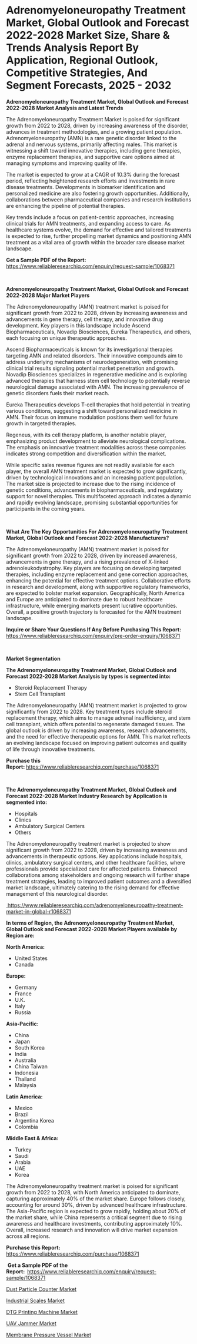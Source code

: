 <p><h1>Adrenomyeloneuropathy Treatment Market, Global Outlook and Forecast 2022-2028 Market Size, Share & Trends Analysis Report By Application, Regional Outlook, Competitive Strategies, And Segment Forecasts, 2025 - 2032</h1></p><p><strong>Adrenomyeloneuropathy Treatment Market, Global Outlook and Forecast 2022-2028 Market Analysis and Latest Trends</strong></p>
<p><p>The Adrenomyeloneuropathy Treatment Market is poised for significant growth from 2022 to 2028, driven by increasing awareness of the disorder, advances in treatment methodologies, and a growing patient population. Adrenomyeloneuropathy (AMN) is a rare genetic disorder linked to the adrenal and nervous systems, primarily affecting males. This market is witnessing a shift toward innovative therapies, including gene therapies, enzyme replacement therapies, and supportive care options aimed at managing symptoms and improving quality of life.</p><p>The market is expected to grow at a CAGR of 10.3% during the forecast period, reflecting heightened research efforts and investments in rare disease treatments. Developments in biomarker identification and personalized medicine are also fostering growth opportunities. Additionally, collaborations between pharmaceutical companies and research institutions are enhancing the pipeline of potential therapies.</p><p>Key trends include a focus on patient-centric approaches, increasing clinical trials for AMN treatments, and expanding access to care. As healthcare systems evolve, the demand for effective and tailored treatments is expected to rise, further propelling market dynamics and positioning AMN treatment as a vital area of growth within the broader rare disease market landscape.</p></p>
<p><strong>Get a Sample PDF of the Report:&nbsp;</strong> <a href="https://www.reliableresearchiq.com/enquiry/request-sample/1068371?utm_campaign=2840&utm_medium=2&utm_source=Github&utm_content=ia&utm_term=21032025&utm_id=adrenomyeloneuropathy-treatment-market-global-outlook-and-forecast-2022-2028">https://www.reliableresearchiq.com/enquiry/request-sample/1068371</a></p>
<p>&nbsp;</p>
<p><strong>Adrenomyeloneuropathy Treatment Market, Global Outlook and Forecast 2022-2028 Major Market Players</strong></p>
<p><p>The Adrenomyeloneuropathy (AMN) treatment market is poised for significant growth from 2022 to 2028, driven by increasing awareness and advancements in gene therapy, cell therapy, and innovative drug development. Key players in this landscape include Ascend Biopharmaceuticals, Novadip Biosciences, Eureka Therapeutics, and others, each focusing on unique therapeutic approaches.</p><p>Ascend Biopharmaceuticals is known for its investigational therapies targeting AMN and related disorders. Their innovative compounds aim to address underlying mechanisms of neurodegeneration, with promising clinical trial results signaling potential market penetration and growth. Novadip Biosciences specializes in regenerative medicine and is exploring advanced therapies that harness stem cell technology to potentially reverse neurological damage associated with AMN. The increasing prevalence of genetic disorders fuels their market reach.</p><p>Eureka Therapeutics develops T-cell therapies that hold potential in treating various conditions, suggesting a shift toward personalized medicine in AMN. Their focus on immune modulation positions them well for future growth in targeted therapies. </p><p>Regeneus, with its cell therapy platform, is another notable player, emphasizing product development to alleviate neurological complications. The emphasis on innovative treatment modalities across these companies indicates strong competition and diversification within the market.</p><p>While specific sales revenue figures are not readily available for each player, the overall AMN treatment market is expected to grow significantly, driven by technological innovations and an increasing patient population. The market size is projected to increase due to the rising incidence of genetic conditions, advancements in biopharmaceuticals, and regulatory support for novel therapies. This multifaceted approach indicates a dynamic and rapidly evolving landscape, promising substantial opportunities for participants in the coming years.</p></p>
<p>&nbsp;</p>
<p><strong>What Are The Key Opportunities For Adrenomyeloneuropathy Treatment Market, Global Outlook and Forecast 2022-2028 Manufacturers?</strong></p>
<p><p>The Adrenomyeloneuropathy (AMN) treatment market is poised for significant growth from 2022 to 2028, driven by increased awareness, advancements in gene therapy, and a rising prevalence of X-linked adrenoleukodystrophy. Key players are focusing on developing targeted therapies, including enzyme replacement and gene correction approaches, enhancing the potential for effective treatment options. Collaborative efforts in research and development, along with supportive regulatory frameworks, are expected to bolster market expansion. Geographically, North America and Europe are anticipated to dominate due to robust healthcare infrastructure, while emerging markets present lucrative opportunities. Overall, a positive growth trajectory is forecasted for the AMN treatment landscape.</p></p>
<p><strong>Inquire or Share Your Questions If Any Before Purchasing This Report:</strong> <a href="https://www.reliableresearchiq.com/enquiry/pre-order-enquiry/1068371?utm_campaign=2840&utm_medium=2&utm_source=Github&utm_content=ia&utm_term=21032025&utm_id=adrenomyeloneuropathy-treatment-market-global-outlook-and-forecast-2022-2028">https://www.reliableresearchiq.com/enquiry/pre-order-enquiry/1068371</a></p>
<p>&nbsp;</p>
<p><strong>Market Segmentation</strong></p>
<p><strong>The Adrenomyeloneuropathy Treatment Market, Global Outlook and Forecast 2022-2028 Market Analysis by types is segmented into:</strong></p>
<p><ul><li>Steroid Replacement Therapy</li><li>Stem Cell Transplant</li></ul></p>
<p><p>The Adrenomyeloneuropathy (AMN) treatment market is projected to grow significantly from 2022 to 2028. Key treatment types include steroid replacement therapy, which aims to manage adrenal insufficiency, and stem cell transplant, which offers potential to regenerate damaged tissues. The global outlook is driven by increasing awareness, research advancements, and the need for effective therapeutic options for AMN. This market reflects an evolving landscape focused on improving patient outcomes and quality of life through innovative treatments.</p></p>
<p><strong>Purchase this Report:&nbsp;</strong><a href="https://www.reliableresearchiq.com/purchase/1068371?utm_campaign=2840&utm_medium=2&utm_source=Github&utm_content=ia&utm_term=21032025&utm_id=adrenomyeloneuropathy-treatment-market-global-outlook-and-forecast-2022-2028">https://www.reliableresearchiq.com/purchase/1068371</a></p>
<p>&nbsp;</p>
<p><strong>The Adrenomyeloneuropathy Treatment Market, Global Outlook and Forecast 2022-2028 Market Industry Research by Application is segmented into:</strong></p>
<p><ul><li>Hospitals</li><li>Clinics</li><li>Ambulatory Surgical Centers</li><li>Others</li></ul></p>
<p><p>The Adrenomyeloneuropathy treatment market is projected to show significant growth from 2022 to 2028, driven by increasing awareness and advancements in therapeutic options. Key applications include hospitals, clinics, ambulatory surgical centers, and other healthcare facilities, where professionals provide specialized care for affected patients. Enhanced collaborations among stakeholders and ongoing research will further shape treatment strategies, leading to improved patient outcomes and a diversified market landscape, ultimately catering to the rising demand for effective management of this neurological disorder.</p></p>
<p><a href="https://www.reliableresearchiq.com/adrenomyeloneuropathy-treatment-market-in-global-r1068371?utm_campaign=2840&utm_medium=2&utm_source=Github&utm_content=ia&utm_term=21032025&utm_id=adrenomyeloneuropathy-treatment-market-global-outlook-and-forecast-2022-2028">&nbsp;https://www.reliableresearchiq.com/adrenomyeloneuropathy-treatment-market-in-global-r1068371</a></p>
<p><strong>In terms of Region, the Adrenomyeloneuropathy Treatment Market, Global Outlook and Forecast 2022-2028 Market Players available by Region are:</strong></p>
<p>
    <p> <strong> North America: </strong>
        <ul>
            <li>United States</li>
            <li>Canada</li>
        </ul>
        </p> 
    <p> <strong> Europe: </strong>
        <ul>
            <li>Germany</li>
            <li>France</li>
            <li>U.K.</li>
            <li>Italy</li>
            <li>Russia</li>
        </ul>
        </p> 
    <p> <strong> Asia-Pacific: </strong>
        <ul>
            <li>China</li>
            <li>Japan</li>
            <li>South Korea</li>
            <li>India</li>
            <li>Australia</li>
            <li>China Taiwan</li>
            <li>Indonesia</li>
            <li>Thailand</li>
            <li>Malaysia</li>
        </ul>
        </p> 
    <p> <strong> Latin America: </strong>
        <ul>
            <li>Mexico</li>
            <li>Brazil</li>
            <li>Argentina Korea</li>
            <li>Colombia</li>
        </ul>
        </p> 
    <p> <strong> Middle East & Africa: </strong>
        <ul>
            <li>Turkey</li>
            <li>Saudi</li>
            <li>Arabia</li>
            <li>UAE</li>
            <li>Korea</li>
        </ul>
    </p>
    </p>
<p><p>The Adrenomyeloneuropathy treatment market is poised for significant growth from 2022 to 2028, with North America anticipated to dominate, capturing approximately 40% of the market share. Europe follows closely, accounting for around 30%, driven by advanced healthcare infrastructure. The Asia-Pacific region is expected to grow rapidly, holding about 20% of the market share, while China represents a critical segment due to rising awareness and healthcare investments, contributing approximately 10%. Overall, increased research and innovation will drive market expansion across all regions.</p></p>
<p><strong>Purchase this Report: </strong><a href="https://www.reliableresearchiq.com/purchase/1068371?utm_campaign=2840&utm_medium=2&utm_source=Github&utm_content=ia&utm_term=21032025&utm_id=adrenomyeloneuropathy-treatment-market-global-outlook-and-forecast-2022-2028">https://www.reliableresearchiq.com/purchase/1068371</a></p>
<p>&nbsp;<strong>Get a Sample PDF of the Report:&nbsp;&nbsp;</strong><a href="https://www.reliableresearchiq.com/enquiry/request-sample/1068371?utm_campaign=2840&utm_medium=2&utm_source=Github&utm_content=ia&utm_term=21032025&utm_id=adrenomyeloneuropathy-treatment-market-global-outlook-and-forecast-2022-2028">https://www.reliableresearchiq.com/enquiry/request-sample/1068371</a></p>
<p><strong></strong></p>
<p><p><a href="https://www.linkedin.com/pulse/why-dust-particle-counter-market-set-103-growth-2032-bxlcc?utm_campaign=2840&utm_medium=2&utm_source=Github&utm_content=ia&utm_term=21032025&utm_id=adrenomyeloneuropathy-treatment-market-global-outlook-and-forecast-2022-2028">Dust Particle Counter Market</a></p><p><a href="https://www.linkedin.com/pulse/revenue-insights-industrial-scales-market-projected-56-zbhic?utm_campaign=2840&utm_medium=2&utm_source=Github&utm_content=ia&utm_term=21032025&utm_id=adrenomyeloneuropathy-treatment-market-global-outlook-and-forecast-2022-2028">Industrial Scales Market</a></p><p><a href="https://www.linkedin.com/pulse/dtg-printing-machine-market-global-regional-analysis-focus-iev8c?utm_campaign=2840&utm_medium=2&utm_source=Github&utm_content=ia&utm_term=21032025&utm_id=adrenomyeloneuropathy-treatment-market-global-outlook-and-forecast-2022-2028">DTG Printing Machine Market</a></p><p><a href="https://www.linkedin.com/pulse/examining-uav-jammermarket-factorsinfluencing-revenue-3a9uc?utm_campaign=2840&utm_medium=2&utm_source=Github&utm_content=ia&utm_term=21032025&utm_id=adrenomyeloneuropathy-treatment-market-global-outlook-and-forecast-2022-2028">UAV Jammer Market</a></p><p><a href="https://www.linkedin.com/pulse/membrane-pressure-vessel-market-expansion-forecast-129-cagr-ztnkc?utm_campaign=2840&utm_medium=2&utm_source=Github&utm_content=ia&utm_term=21032025&utm_id=adrenomyeloneuropathy-treatment-market-global-outlook-and-forecast-2022-2028">Membrane Pressure Vessel Market</a></p></p>